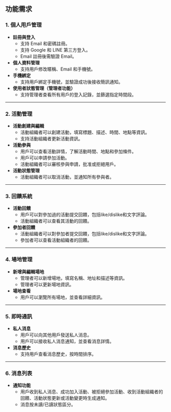 ## 功能需求

### 1. 個人用戶管理
- **註冊與登入**
  - 支持 Email 和密碼註冊。
  - 支持 Google 和 LINE 第三方登入。
  - Email 註冊後需驗證 Email。
- **個人資料管理**
  - 支持用戶修改暱稱、Email 和手機號。
- **手機綁定**
  - 支持用戶綁定手機號，並驗證成功後接收簡訊通知。
- **使用者狀態管理（管理者功能）**
  - 支持管理者查看所有用戶的登入記錄，並篩選指定時間段。

---

### 2. 活動管理
- **活動創建與編輯**
  - 活動組織者可以創建活動，填寫標題、描述、時間、地點等資訊。
  - 支持活動組織者更新活動資訊。
- **活動參與**
  - 用戶可以查看活動詳情，了解活動時間、地點和參加條件。
  - 用戶可以申請參加活動。
  - 活動組織者可以審核參與申請，批准或拒絕用戶。
- **活動狀態管理**
  - 活動組織者可以取消活動，並通知所有參與者。

---

### 3. 回饋系統
- **活動回饋**
  - 用戶可以對參加過的活動提交回饋，包括like/dislike和文字評論。
  - 活動組織者可以查看其活動的回饋。
- **參加者回饋**
  - 活動組織者可以對參加者提交回饋，包括like/dislike和文字評論。
  - 參加者可以查看活動組織者的回饋。

---

### 4. 場地管理
- **新增與編輯場地**
  - 管理者可以新增場地，填寫名稱、地址和描述等資訊。
  - 管理者可以更新場地資訊。
- **場地查看**
  - 用戶可以瀏覽所有場地，並查看詳細資訊。

---

### 5. 即時通訊
- **私人消息**
  - 用戶可以向其他用戶發送私人消息。
  - 用戶可以接收私人消息通知，並查看消息詳情。
- **消息歷史**
  - 支持用戶查看消息歷史，按時間排序。

---

### 6. 消息列表
- **通知功能**
  - 用戶收到私人消息、成功加入活動、被拒絕參加活動、收到活動組織者的回饋、活動狀態更新或活動變更時生成通知。
  - 消息按未讀/已讀狀態區分。